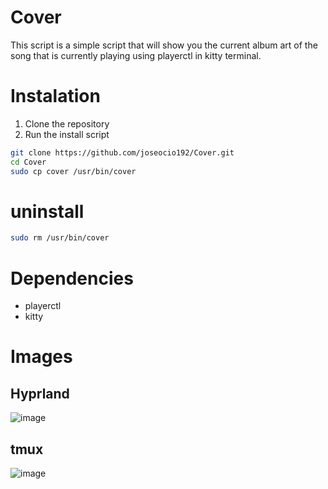 # Cover
This script is a simple script that will show you the current album art of the song that is currently playing using playerctl in kitty terminal. 

# Instalation
1. Clone the repository
2. Run the install script
```bash
git clone https://github.com/joseocio192/Cover.git
cd Cover
sudo cp cover /usr/bin/cover
```

# uninstall 
```bash
sudo rm /usr/bin/cover
```

# Dependencies
- playerctl
- kitty

# Images
## Hyprland
![image](https://github.com/user-attachments/assets/52595fba-b0de-4cb5-aaaa-3836ddb6f595)
## tmux
![image](https://github.com/user-attachments/assets/2bffa027-4753-4d19-8c02-6455cf0000da)

